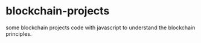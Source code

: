 # blockchain-projects

some blockchain projects code with javascript to understand the blockchain principles.
